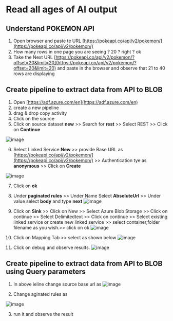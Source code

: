 # Read all ages of AI output

## Understand POKEMON API
1. Open browser and paste te URL [https://pokeapi.co/api/v2/pokemon/](https://pokeapi.co/api/v2/pokemon/)
2. How many rows in one page you are seeing ? 20 ? right ? ok
3. Take the Next URL [https://pokeapi.co/api/v2/pokemon/?offset=20&limit=20](https://pokeapi.co/api/v2/pokemon/?offset=20&limit=20) and paste in the browser and observe that 21 to 40 rows are displaying

## Create pipeline to extract data from API to BLOB

1. Open [https://adf.azure.com/en](https://adf.azure.com/en)
2. create a new pipeline
3. drag & drop copy activity
4. Click on the source
5. Click on source dataset **new** >> Search for **rest** >> Select REST >> Click on **Continue**

![image](https://github.com/user-attachments/assets/9c8f6e67-d9de-428c-80e2-0d8985523c4b)

6. Select Linked Service **New** >> provide Base URL as [https://pokeapi.co/api/v2/pokemon/](https://pokeapi.co/api/v2/pokemon/) >> Authentication tye as **anonymous** >> Click on **Create**

![image](https://github.com/user-attachments/assets/f13fc7ed-0154-4da3-9729-f71e31673796)

7. Click on **ok**
8. Under **paginated rules** >> Under Name Select **AbsoluteUrl** >> Under value select **body** and type **next**
![image](https://github.com/user-attachments/assets/a2440cba-b06b-4efe-97ea-c7bb3d03086a)


9. Click on **Sink** >> Click on New >> Select Azure Blob Storage >> Click on continue >> Select Delimitedtext >> Click on continue >> Select existing linked service or create new linked service >> select container,folder filename as you wish.>> click on ok
![image](https://github.com/user-attachments/assets/a5711fb9-6146-443d-9b3a-43e1e6c1f12f)


10. Click on Mapping Tab >> select as shown below
![image](https://github.com/user-attachments/assets/457473b6-6964-4d0c-bfd8-2fba3d5db14e)


11. Click on debug and observe results.
![image](https://github.com/user-attachments/assets/93d37541-9df3-46fc-ac55-24751ece7843)

## Create pipeline to extract data from API to BLOB using Query parameters

1. In above ieline change source base url as
![image](https://github.com/user-attachments/assets/c5320471-86b6-4dbb-9138-69a9e9dc9793)

2. Change aginated rules as

![image](https://github.com/user-attachments/assets/0164612b-f3b7-4442-b1c9-5df45d869aa3)

3. run it and observe the result



